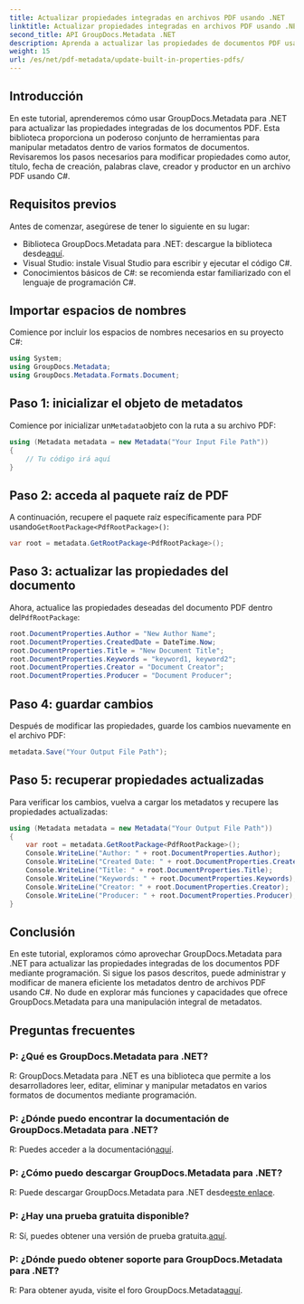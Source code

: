 ```yaml
---
title: Actualizar propiedades integradas en archivos PDF usando .NET
linktitle: Actualizar propiedades integradas en archivos PDF usando .NET
second_title: API GroupDocs.Metadata .NET
description: Aprenda a actualizar las propiedades de documentos PDF usando C# y GroupDocs.Metadata para .NET. Modifique el autor, el título, las palabras clave y más mediante programación.
weight: 15
url: /es/net/pdf-metadata/update-built-in-properties-pdfs/
---
```

## Introducción
En este tutorial, aprenderemos cómo usar GroupDocs.Metadata para .NET para actualizar las propiedades integradas de los documentos PDF. Esta biblioteca proporciona un poderoso conjunto de herramientas para manipular metadatos dentro de varios formatos de documentos. Revisaremos los pasos necesarios para modificar propiedades como autor, título, fecha de creación, palabras clave, creador y productor en un archivo PDF usando C#.
## Requisitos previos
Antes de comenzar, asegúrese de tener lo siguiente en su lugar:
-  Biblioteca GroupDocs.Metadata para .NET: descargue la biblioteca desde[aquí](https://releases.groupdocs.com/metadata/net/).
- Visual Studio: instale Visual Studio para escribir y ejecutar el código C#.
- Conocimientos básicos de C#: se recomienda estar familiarizado con el lenguaje de programación C#.

## Importar espacios de nombres
Comience por incluir los espacios de nombres necesarios en su proyecto C#:
```csharp
using System;
using GroupDocs.Metadata;
using GroupDocs.Metadata.Formats.Document;
```
## Paso 1: inicializar el objeto de metadatos
 Comience por inicializar un`Metadata`objeto con la ruta a su archivo PDF:
```csharp
using (Metadata metadata = new Metadata("Your Input File Path"))
{
    // Tu código irá aquí
}
```
## Paso 2: acceda al paquete raíz de PDF
 A continuación, recupere el paquete raíz específicamente para PDF usando`GetRootPackage<PdfRootPackage>()`:
```csharp
var root = metadata.GetRootPackage<PdfRootPackage>();
```
## Paso 3: actualizar las propiedades del documento
 Ahora, actualice las propiedades deseadas del documento PDF dentro del`PdfRootPackage`:
```csharp
root.DocumentProperties.Author = "New Author Name";
root.DocumentProperties.CreatedDate = DateTime.Now;
root.DocumentProperties.Title = "New Document Title";
root.DocumentProperties.Keywords = "keyword1, keyword2";
root.DocumentProperties.Creator = "Document Creator";
root.DocumentProperties.Producer = "Document Producer";
```
## Paso 4: guardar cambios
Después de modificar las propiedades, guarde los cambios nuevamente en el archivo PDF:
```csharp
metadata.Save("Your Output File Path");
```
## Paso 5: recuperar propiedades actualizadas
Para verificar los cambios, vuelva a cargar los metadatos y recupere las propiedades actualizadas:
```csharp
using (Metadata metadata = new Metadata("Your Output File Path"))
{
    var root = metadata.GetRootPackage<PdfRootPackage>();
    Console.WriteLine("Author: " + root.DocumentProperties.Author);
    Console.WriteLine("Created Date: " + root.DocumentProperties.CreatedDate);
    Console.WriteLine("Title: " + root.DocumentProperties.Title);
    Console.WriteLine("Keywords: " + root.DocumentProperties.Keywords);
    Console.WriteLine("Creator: " + root.DocumentProperties.Creator);
    Console.WriteLine("Producer: " + root.DocumentProperties.Producer);
}
```

## Conclusión
En este tutorial, exploramos cómo aprovechar GroupDocs.Metadata para .NET para actualizar las propiedades integradas de los documentos PDF mediante programación. Si sigue los pasos descritos, puede administrar y modificar de manera eficiente los metadatos dentro de archivos PDF usando C#. No dude en explorar más funciones y capacidades que ofrece GroupDocs.Metadata para una manipulación integral de metadatos.

## Preguntas frecuentes
### P: ¿Qué es GroupDocs.Metadata para .NET?
R: GroupDocs.Metadata para .NET es una biblioteca que permite a los desarrolladores leer, editar, eliminar y manipular metadatos en varios formatos de documentos mediante programación.
### P: ¿Dónde puedo encontrar la documentación de GroupDocs.Metadata para .NET?
 R: Puedes acceder a la documentación[aquí](https://tutorials.groupdocs.com/metadata/net/).
### P: ¿Cómo puedo descargar GroupDocs.Metadata para .NET?
 R: Puede descargar GroupDocs.Metadata para .NET desde[este enlace](https://releases.groupdocs.com/metadata/net/).
### P: ¿Hay una prueba gratuita disponible?
 R: Sí, puedes obtener una versión de prueba gratuita.[aquí](https://releases.groupdocs.com/).
### P: ¿Dónde puedo obtener soporte para GroupDocs.Metadata para .NET?
 R: Para obtener ayuda, visite el foro GroupDocs.Metadata[aquí](https://forum.groupdocs.com/c/metadata/14).